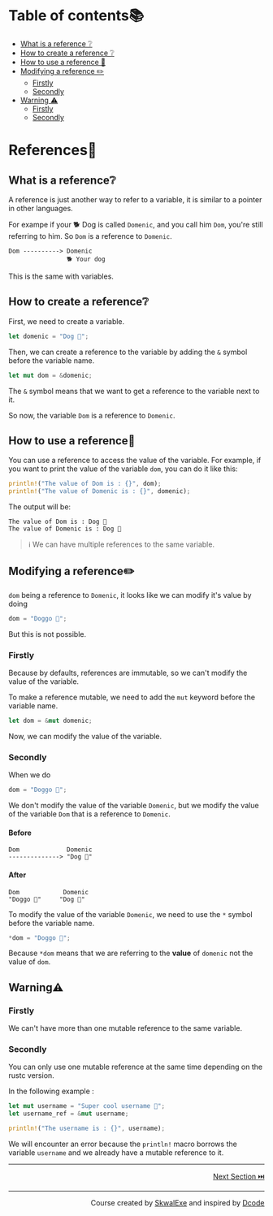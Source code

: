 # Table of contents📚
- [What is a reference ❔](#what-is-a-reference)
- [How to create a reference ❔](#how-to-create-a-reference)
- [How to use a reference 🤹](#how-to-use-a-reference)
- [Modifying a reference ✏️](#modifying-a-reference)
    - [Firstly](#firstly)
    - [Secondly](#secondly)
- [Warning ⚠️](#warning)
    - [Firstly](#firstly)
    - [Secondly](#secondly)

# References🔗
## What is a reference❔
A reference is just another way to refer to a variable, it is similar to a pointer in other languages.

For exampe if your 🐕 Dog is called `Domenic`, and you call him `Dom`, you're still referring to him. So `Dom` is a reference to `Domenic`.



```
Dom ----------> Domenic
                🐕 Your dog
```

This is the same with variables.



## How to create a reference❔
First, we need to create a variable.
```rust
let domenic = "Dog 🐶";
```
Then, we can create a reference to the variable by adding the `&` symbol before the variable name.
```rust
let mut dom = &domenic;
```
The `&` symbol means that we want to get a reference to the variable next to it.

So now, the variable `Dom` is a reference to `Domenic`.

## How to use a reference🤹
You can use a reference to access the value of the variable.
For example, if you want to print the value of the variable `dom`, you can do it like this:
```rust
println!("The value of Dom is : {}", dom);
println!("The value of Domenic is : {}", domenic);
```
The output will be:
```
The value of Dom is : Dog 🐶
The value of Domenic is : Dog 🐶
```

> ℹ️ We can have multiple references to the same variable.

## Modifying a reference✏️
`dom` being a reference to `Domenic`, it looks like we can modify it's value by doing 
```rust
dom = "Doggo 🐶";
```
But this is not possible.
### Firstly
Because by defaults, references are immutable, so we can't modify the value of the variable.

To make a reference mutable, we need to add the `mut` keyword before the variable name.

```rust
let dom = &mut domenic;
```
Now, we can modify the value of the variable.

### Secondly
When we do 
```rust
dom = "Doggo 🐶";
```
We don't modify the value of the variable `Domenic`, but we modify the value of the variable `Dom` that is a reference to `Domenic`.

#### **Before**
```
Dom             Domenic
--------------> "Dog 🐶"
```
#### **After**
```
Dom            Domenic
"Doggo 🐶"     "Dog 🐶"
```

To modify the value of the variable `Domenic`, we need to use the `*` symbol before the variable name.
```rust
*dom = "Doggo 🐶";
```

Because `*dom` means that we are referring to the **value** of `domenic` not the value of `dom`.

## Warning⚠️
### Firstly
We can't have more than one mutable reference to the same variable.
### Secondly
You can only use one mutable reference at the same time depending on the rustc version.

In the following example : 
```rust
let mut username = "Super cool username 💪";
let username_ref = &mut username;

println!("The username is : {}", username);
```

We will encounter an error because the `println!` macro borrows the variable `username` and we already have a mutable reference to it.

---

<p align="right"><a href="https://github.com/SkwalExe/learn-rust/tree/main/course/structs">Next Section ⏭️</a></p>


---

<p align="right">Course created by <a href="https://github.com/SkwalExe/" target="_blank">SkwalExe</a> and inspired by <a href="https://www.youtube.com/watch?v=vOMJlQ5B-M0&list=PLVvjrrRCBy2JSHf9tGxGKJ-bYAN_uDCUL" target="_blank">Dcode</a></p>